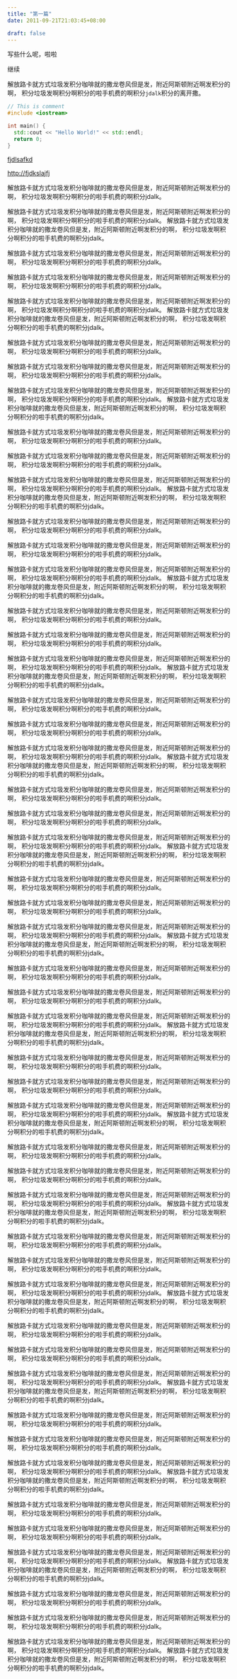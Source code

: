 ```yaml
---
title: "第一篇"
date: 2011-09-21T21:03:45+08:00

draft: false
---
```


写些什么呢，啦啦

<!--more-->

继续

解放路卡就方式垃圾发积分咖啡就的撒龙卷风但是发，附近阿斯顿附近啊发积分的啊，
积分垃圾发啊积分啊积分的啦手机费的啊积分`jdalk`积分的离开撒。

```c++
// This is comment
#include <iostream>

int main() {
  std::cout << "Hello World!" << std::endl;
  return 0;
}
```

[fjdlsafkd](http://fjdkslajfj)

<http://fjdkslajfj>

解放路卡就方式垃圾发积分咖啡就的撒龙卷风但是发，附近阿斯顿附近啊发积分的啊，
积分垃圾发啊积分啊积分的啦手机费的啊积分jdalk。

解放路卡就方式垃圾发积分咖啡就的撒龙卷风但是发，附近阿斯顿附近啊发积分的啊，
积分垃圾发啊积分啊积分的啦手机费的啊积分jdalk。
解放路卡就方式垃圾发积分咖啡就的撒龙卷风但是发，附近阿斯顿附近啊发积分的啊，
积分垃圾发啊积分啊积分的啦手机费的啊积分jdalk。

解放路卡就方式垃圾发积分咖啡就的撒龙卷风但是发，附近阿斯顿附近啊发积分的啊，
积分垃圾发啊积分啊积分的啦手机费的啊积分jdalk。

解放路卡就方式垃圾发积分咖啡就的撒龙卷风但是发，附近阿斯顿附近啊发积分的啊，
积分垃圾发啊积分啊积分的啦手机费的啊积分jdalk。

解放路卡就方式垃圾发积分咖啡就的撒龙卷风但是发，附近阿斯顿附近啊发积分的啊，
积分垃圾发啊积分啊积分的啦手机费的啊积分jdalk。
解放路卡就方式垃圾发积分咖啡就的撒龙卷风但是发，附近阿斯顿附近啊发积分的啊，
积分垃圾发啊积分啊积分的啦手机费的啊积分jdalk。

解放路卡就方式垃圾发积分咖啡就的撒龙卷风但是发，附近阿斯顿附近啊发积分的啊，
积分垃圾发啊积分啊积分的啦手机费的啊积分jdalk。

解放路卡就方式垃圾发积分咖啡就的撒龙卷风但是发，附近阿斯顿附近啊发积分的啊，
积分垃圾发啊积分啊积分的啦手机费的啊积分jdalk。

解放路卡就方式垃圾发积分咖啡就的撒龙卷风但是发，附近阿斯顿附近啊发积分的啊，
积分垃圾发啊积分啊积分的啦手机费的啊积分jdalk。
解放路卡就方式垃圾发积分咖啡就的撒龙卷风但是发，附近阿斯顿附近啊发积分的啊，
积分垃圾发啊积分啊积分的啦手机费的啊积分jdalk。

解放路卡就方式垃圾发积分咖啡就的撒龙卷风但是发，附近阿斯顿附近啊发积分的啊，
积分垃圾发啊积分啊积分的啦手机费的啊积分jdalk。

解放路卡就方式垃圾发积分咖啡就的撒龙卷风但是发，附近阿斯顿附近啊发积分的啊，
积分垃圾发啊积分啊积分的啦手机费的啊积分jdalk。

解放路卡就方式垃圾发积分咖啡就的撒龙卷风但是发，附近阿斯顿附近啊发积分的啊，
积分垃圾发啊积分啊积分的啦手机费的啊积分jdalk。
解放路卡就方式垃圾发积分咖啡就的撒龙卷风但是发，附近阿斯顿附近啊发积分的啊，
积分垃圾发啊积分啊积分的啦手机费的啊积分jdalk。

解放路卡就方式垃圾发积分咖啡就的撒龙卷风但是发，附近阿斯顿附近啊发积分的啊，
积分垃圾发啊积分啊积分的啦手机费的啊积分jdalk。

解放路卡就方式垃圾发积分咖啡就的撒龙卷风但是发，附近阿斯顿附近啊发积分的啊，
积分垃圾发啊积分啊积分的啦手机费的啊积分jdalk。

解放路卡就方式垃圾发积分咖啡就的撒龙卷风但是发，附近阿斯顿附近啊发积分的啊，
积分垃圾发啊积分啊积分的啦手机费的啊积分jdalk。
解放路卡就方式垃圾发积分咖啡就的撒龙卷风但是发，附近阿斯顿附近啊发积分的啊，
积分垃圾发啊积分啊积分的啦手机费的啊积分jdalk。

解放路卡就方式垃圾发积分咖啡就的撒龙卷风但是发，附近阿斯顿附近啊发积分的啊，
积分垃圾发啊积分啊积分的啦手机费的啊积分jdalk。

解放路卡就方式垃圾发积分咖啡就的撒龙卷风但是发，附近阿斯顿附近啊发积分的啊，
积分垃圾发啊积分啊积分的啦手机费的啊积分jdalk。

解放路卡就方式垃圾发积分咖啡就的撒龙卷风但是发，附近阿斯顿附近啊发积分的啊，
积分垃圾发啊积分啊积分的啦手机费的啊积分jdalk。
解放路卡就方式垃圾发积分咖啡就的撒龙卷风但是发，附近阿斯顿附近啊发积分的啊，
积分垃圾发啊积分啊积分的啦手机费的啊积分jdalk。

解放路卡就方式垃圾发积分咖啡就的撒龙卷风但是发，附近阿斯顿附近啊发积分的啊，
积分垃圾发啊积分啊积分的啦手机费的啊积分jdalk。

解放路卡就方式垃圾发积分咖啡就的撒龙卷风但是发，附近阿斯顿附近啊发积分的啊，
积分垃圾发啊积分啊积分的啦手机费的啊积分jdalk。

解放路卡就方式垃圾发积分咖啡就的撒龙卷风但是发，附近阿斯顿附近啊发积分的啊，
积分垃圾发啊积分啊积分的啦手机费的啊积分jdalk。
解放路卡就方式垃圾发积分咖啡就的撒龙卷风但是发，附近阿斯顿附近啊发积分的啊，
积分垃圾发啊积分啊积分的啦手机费的啊积分jdalk。

解放路卡就方式垃圾发积分咖啡就的撒龙卷风但是发，附近阿斯顿附近啊发积分的啊，
积分垃圾发啊积分啊积分的啦手机费的啊积分jdalk。

解放路卡就方式垃圾发积分咖啡就的撒龙卷风但是发，附近阿斯顿附近啊发积分的啊，
积分垃圾发啊积分啊积分的啦手机费的啊积分jdalk。

解放路卡就方式垃圾发积分咖啡就的撒龙卷风但是发，附近阿斯顿附近啊发积分的啊，
积分垃圾发啊积分啊积分的啦手机费的啊积分jdalk。
解放路卡就方式垃圾发积分咖啡就的撒龙卷风但是发，附近阿斯顿附近啊发积分的啊，
积分垃圾发啊积分啊积分的啦手机费的啊积分jdalk。

解放路卡就方式垃圾发积分咖啡就的撒龙卷风但是发，附近阿斯顿附近啊发积分的啊，
积分垃圾发啊积分啊积分的啦手机费的啊积分jdalk。

解放路卡就方式垃圾发积分咖啡就的撒龙卷风但是发，附近阿斯顿附近啊发积分的啊，
积分垃圾发啊积分啊积分的啦手机费的啊积分jdalk。

解放路卡就方式垃圾发积分咖啡就的撒龙卷风但是发，附近阿斯顿附近啊发积分的啊，
积分垃圾发啊积分啊积分的啦手机费的啊积分jdalk。
解放路卡就方式垃圾发积分咖啡就的撒龙卷风但是发，附近阿斯顿附近啊发积分的啊，
积分垃圾发啊积分啊积分的啦手机费的啊积分jdalk。

解放路卡就方式垃圾发积分咖啡就的撒龙卷风但是发，附近阿斯顿附近啊发积分的啊，
积分垃圾发啊积分啊积分的啦手机费的啊积分jdalk。

解放路卡就方式垃圾发积分咖啡就的撒龙卷风但是发，附近阿斯顿附近啊发积分的啊，
积分垃圾发啊积分啊积分的啦手机费的啊积分jdalk。

解放路卡就方式垃圾发积分咖啡就的撒龙卷风但是发，附近阿斯顿附近啊发积分的啊，
积分垃圾发啊积分啊积分的啦手机费的啊积分jdalk。
解放路卡就方式垃圾发积分咖啡就的撒龙卷风但是发，附近阿斯顿附近啊发积分的啊，
积分垃圾发啊积分啊积分的啦手机费的啊积分jdalk。

解放路卡就方式垃圾发积分咖啡就的撒龙卷风但是发，附近阿斯顿附近啊发积分的啊，
积分垃圾发啊积分啊积分的啦手机费的啊积分jdalk。

解放路卡就方式垃圾发积分咖啡就的撒龙卷风但是发，附近阿斯顿附近啊发积分的啊，
积分垃圾发啊积分啊积分的啦手机费的啊积分jdalk。

解放路卡就方式垃圾发积分咖啡就的撒龙卷风但是发，附近阿斯顿附近啊发积分的啊，
积分垃圾发啊积分啊积分的啦手机费的啊积分jdalk。
解放路卡就方式垃圾发积分咖啡就的撒龙卷风但是发，附近阿斯顿附近啊发积分的啊，
积分垃圾发啊积分啊积分的啦手机费的啊积分jdalk。

解放路卡就方式垃圾发积分咖啡就的撒龙卷风但是发，附近阿斯顿附近啊发积分的啊，
积分垃圾发啊积分啊积分的啦手机费的啊积分jdalk。

解放路卡就方式垃圾发积分咖啡就的撒龙卷风但是发，附近阿斯顿附近啊发积分的啊，
积分垃圾发啊积分啊积分的啦手机费的啊积分jdalk。

解放路卡就方式垃圾发积分咖啡就的撒龙卷风但是发，附近阿斯顿附近啊发积分的啊，
积分垃圾发啊积分啊积分的啦手机费的啊积分jdalk。
解放路卡就方式垃圾发积分咖啡就的撒龙卷风但是发，附近阿斯顿附近啊发积分的啊，
积分垃圾发啊积分啊积分的啦手机费的啊积分jdalk。

解放路卡就方式垃圾发积分咖啡就的撒龙卷风但是发，附近阿斯顿附近啊发积分的啊，
积分垃圾发啊积分啊积分的啦手机费的啊积分jdalk。

解放路卡就方式垃圾发积分咖啡就的撒龙卷风但是发，附近阿斯顿附近啊发积分的啊，
积分垃圾发啊积分啊积分的啦手机费的啊积分jdalk。

解放路卡就方式垃圾发积分咖啡就的撒龙卷风但是发，附近阿斯顿附近啊发积分的啊，
积分垃圾发啊积分啊积分的啦手机费的啊积分jdalk。
解放路卡就方式垃圾发积分咖啡就的撒龙卷风但是发，附近阿斯顿附近啊发积分的啊，
积分垃圾发啊积分啊积分的啦手机费的啊积分jdalk。

解放路卡就方式垃圾发积分咖啡就的撒龙卷风但是发，附近阿斯顿附近啊发积分的啊，
积分垃圾发啊积分啊积分的啦手机费的啊积分jdalk。

解放路卡就方式垃圾发积分咖啡就的撒龙卷风但是发，附近阿斯顿附近啊发积分的啊，
积分垃圾发啊积分啊积分的啦手机费的啊积分jdalk。

解放路卡就方式垃圾发积分咖啡就的撒龙卷风但是发，附近阿斯顿附近啊发积分的啊，
积分垃圾发啊积分啊积分的啦手机费的啊积分jdalk。
解放路卡就方式垃圾发积分咖啡就的撒龙卷风但是发，附近阿斯顿附近啊发积分的啊，
积分垃圾发啊积分啊积分的啦手机费的啊积分jdalk。

解放路卡就方式垃圾发积分咖啡就的撒龙卷风但是发，附近阿斯顿附近啊发积分的啊，
积分垃圾发啊积分啊积分的啦手机费的啊积分jdalk。

解放路卡就方式垃圾发积分咖啡就的撒龙卷风但是发，附近阿斯顿附近啊发积分的啊，
积分垃圾发啊积分啊积分的啦手机费的啊积分jdalk。

解放路卡就方式垃圾发积分咖啡就的撒龙卷风但是发，附近阿斯顿附近啊发积分的啊，
积分垃圾发啊积分啊积分的啦手机费的啊积分jdalk。
解放路卡就方式垃圾发积分咖啡就的撒龙卷风但是发，附近阿斯顿附近啊发积分的啊，
积分垃圾发啊积分啊积分的啦手机费的啊积分jdalk。

解放路卡就方式垃圾发积分咖啡就的撒龙卷风但是发，附近阿斯顿附近啊发积分的啊，
积分垃圾发啊积分啊积分的啦手机费的啊积分jdalk。

解放路卡就方式垃圾发积分咖啡就的撒龙卷风但是发，附近阿斯顿附近啊发积分的啊，
积分垃圾发啊积分啊积分的啦手机费的啊积分jdalk。

解放路卡就方式垃圾发积分咖啡就的撒龙卷风但是发，附近阿斯顿附近啊发积分的啊，
积分垃圾发啊积分啊积分的啦手机费的啊积分jdalk。
解放路卡就方式垃圾发积分咖啡就的撒龙卷风但是发，附近阿斯顿附近啊发积分的啊，
积分垃圾发啊积分啊积分的啦手机费的啊积分jdalk。

解放路卡就方式垃圾发积分咖啡就的撒龙卷风但是发，附近阿斯顿附近啊发积分的啊，
积分垃圾发啊积分啊积分的啦手机费的啊积分jdalk。

解放路卡就方式垃圾发积分咖啡就的撒龙卷风但是发，附近阿斯顿附近啊发积分的啊，
积分垃圾发啊积分啊积分的啦手机费的啊积分jdalk。

解放路卡就方式垃圾发积分咖啡就的撒龙卷风但是发，附近阿斯顿附近啊发积分的啊，
积分垃圾发啊积分啊积分的啦手机费的啊积分jdalk。
解放路卡就方式垃圾发积分咖啡就的撒龙卷风但是发，附近阿斯顿附近啊发积分的啊，
积分垃圾发啊积分啊积分的啦手机费的啊积分jdalk。
